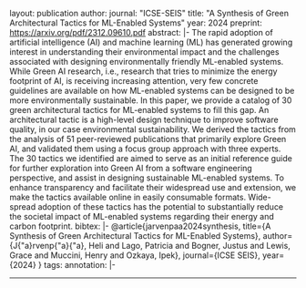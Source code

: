 layout: publication
author: 
journal: "ICSE-SEIS"
title: "A Synthesis of Green Architectural Tactics for ML-Enabled Systems"
year: 2024
preprint: https://arxiv.org/pdf/2312.09610.pdf
abstract: |-
  The rapid adoption of artificial intelligence (AI) and machine learning (ML) has generated growing interest in understanding their environmental impact and the challenges associated with designing environmentally friendly ML-enabled systems. While Green AI research, i.e., research that tries to minimize the energy footprint of AI, is receiving increasing attention, very few concrete guidelines are available on how ML-enabled systems can be designed to be more environmentally sustainable. In this paper, we provide a catalog of 30 green architectural tactics for ML-enabled systems to fill this gap. An architectural tactic is a high-level design technique to improve software quality, in our case environmental sustainability. We derived the tactics from the analysis of 51 peer-reviewed publications that primarily explore Green AI, and validated them using a focus group approach with three experts. The 30 tactics we identified are aimed to serve as an initial reference guide for further exploration into Green AI from a software engineering perspective, and assist in designing sustainable ML-enabled systems. To enhance transparency and facilitate their widespread use and extension, we make the tactics available online in easily consumable formats. Wide-spread adoption of these tactics has the potential to substantially reduce the societal impact of ML-enabled systems regarding their energy and carbon footprint.
bibtex: |-
  @article{jarvenpaa2024synthesis,
    title={A Synthesis of Green Architectural Tactics for ML-Enabled Systems},
    author={J{\"a}rvenp{\"a}{\"a}, Heli and Lago, Patricia and Bogner, Justus and Lewis, Grace and Muccini, Henry and Ozkaya, Ipek},
    journal={ICSE SEIS},
    year={2024}
  }
tags:
annotation:  |-

---
